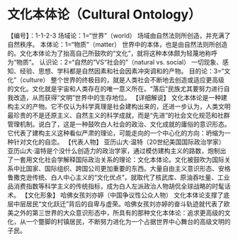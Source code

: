 # 文化本体论（Cultural Ontology）
【编号】：1-1-2-3
场域论：1=“世界”（world）
场域由自然法则所创造，并充满了自然秩序。
本体论：1=“物质”（matter）
世界中的本体，也是由自然法则所创造的。文化本体论为了抬高自己所鼓吹的“文化”，就将这种本体颇为轻蔑地称呼为“物质”。
认识论：2=“自然的”VS“社会的”（natural vs. social）
一切现象、感知、经验、思想、学科都是自然因素和社会因素冲突调和的产物。
目的论：3=“文化”（culture）
整个世界的终极目的，就是人类社会不断地去创造或适应更高级的文化。文化就是宇宙和人类存在的唯一意义所在。“落后”民族尤其要努力进行自我改造，从而获得“文明”世界中的生存地位。
【详细解说】
文化本体论是一种建构主义的产物。它不仅认为科学真理是社会建构出来的，还进一步认为，人类文明最珍贵的不是还原主义、自然主义的科学成就，而是“先进”的社会文化规范和社群管理机制。说白了，这是一种鼓吹白人社会的政治、文化成就的庸俗的意识形态。它代表了建构主义这种看似严肃的理论，可能走向的一个中心化的方向：坍缩为一种针对文化的自恋。
【代表人物】
亚历山大·温特（20世纪美国国际政治学家）
亚历山大·温特是个没什么创造力的政治学家，通过模仿建构主义的路数，炮制出了一套用文化社会学解释国际政治关系的理论：文化本体论。文化被鼓吹为国际关系中比国家、国际组织、跨国公司更加重要的东西。大量自由主义意识形态、安格鲁撒克逊传统、白人中心主义的“文化优点”，就取代了核武库、原油吞吐量、工业品消费指数等科学主义的传统指标，成为白人左派政治人物胡侃全球战略的时髦话术。
【文化形象】
哈佛女孩刘亦婷（中国争议性公众人物）
文化本体论支撑了底层中层居民“文化跃迁”背后的自卑与虚荣。哈佛女孩刘亦婷的奋斗轨迹就代表了欧美之外的第三世界的大众意识形态中，所具有的那种文化本体论：追求更高级的文化，从一个蹩脚的村镇居民，不断努力进化为一个占据世界中心舞台的高级文明的子民。
